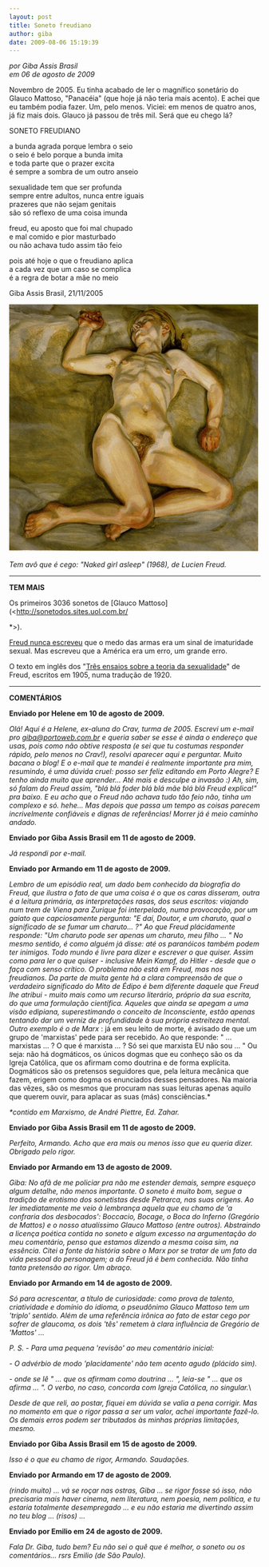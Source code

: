 ```yaml
---
layout: post
title: Soneto freudiano
author: giba
date: 2009-08-06 15:19:39
---
```

*por Giba Assis Brasil*\
*em 06 de agosto de 2009*

Novembro de 2005. Eu tinha acabado de ler o magnífico sonetário do Glauco Mattoso, "Panacéia" (que hoje já não teria mais acento). E achei que eu também podia fazer. Um, pelo menos. Viciei: em menos de quatro anos, já fiz mais dois. Glauco já passou de três mil. Será que eu chego lá?

SONETO FREUDIANO

a bunda agrada porque lembra o seio\
o seio é belo porque a bunda imita\
e toda parte que o prazer excita\
é sempre a sombra de um outro anseio

sexualidade tem que ser profunda\
sempre entre adultos, nunca entre iguais\
prazeres que não sejam genitais\
são só reflexo de uma coisa imunda

freud, eu aposto que foi mal chupado\
e mal comido e pior masturbado\
ou não achava tudo assim tão feio

pois até hoje o que o freudiano aplica\
a cada vez que um caso se complica\
é a regra de botar a mãe no meio

Giba Assis Brasil, 21/11/2005

![](/uploads/lfreud.jpg)

*Tem avô que é cego: "Naked girl asleep" (1968), de Lucien Freud.*

- - -

**TEM MAIS**

Os primeiros 3036 sonetos de [Glauco Mattoso](<http://sonetodos.sites.uol.com.br/

*>).

[Freud nunca escreveu](http://en.wikiquote.org/wiki/Sigmund_Freud) que o medo das armas era um sinal de imaturidade sexual. Mas escreveu que a América era um erro, um grande erro.

O texto em inglês dos "[Três ensaios sobre a teoria da sexualidade](http://www.psyplexus.com/tcts/)" de Freud, escritos em 1905, numa tradução de 1920.

- - -

**COMENTÁRIOS**

**Enviado por Helene em 10 de agosto de 2009.**

*Olá! Aqui é a Helene, ex-aluna do Crav, turma de 2005. Escrevi um e-mail pro giba@portoweb.com.br e queria saber se esse é ainda o endereço que usas, pois como não obtive resposta (e sei que tu costumas responder rápido, pelo menos no Crav!), resolvi aparecer aqui e perguntar. Muito bacana o blog! E o e-mail que te mandei é realmente importante pra mim, resumindo, é uma dúvida cruel: posso ser feliz editando em Porto Alegre? E tenho ainda muito que aprender... Até mais e desculpe a invasão :) Ah, sim, só falam do Freud assim, "blá blá foder blá blá mãe blá blá Freud explica!" pra baixo. E eu acho que o Freud não achava tudo tão feio não, tinha um complexo e só. hehe... Mas depois que passa um tempo as coisas parecem incrivelmente confiáveis e dignas de referências! Morrer já é meio caminho andado.*

**Enviado por Giba Assis Brasil em 11 de agosto de 2009.**

*Já respondi por e-mail.*

**Enviado por Armando em 11 de agosto de 2009.**

*Lembro de um episódio real, um dado bem conhecido da biografia do Freud, que ilustra o fato de que uma coisa é o que os caras disseram, outra é a leitura primária, as interpretações rasas, dos seus escritos: viajando num trem de Viena para Zurique foi interpelado, numa provocação, por um gaiato que capciosamente pergunta: "E daí, Doutor, e um charuto, qual o significado de se fumar um charuto... ?" Ao que Freud plácidamente responde: "Um charuto pode ser apenas um charuto, meu filho ... " No mesmo sentido, é como alguém já disse: até os paranóicos também podem ter inimigos. Todo mundo é livre para dizer e escrever o que quiser. Assim como para ler o que quiser - inclusive Mein Kampf, do Hitler - desde que o faça com senso crítico. O problema não está em Freud, mas nos freudianos. Da parte de muita gente há a clara compreensão de que o verdadeiro significado do Mito de Édipo é bem diferente daquele que Freud lhe atribui - muito mais como um recurso literário, próprio da sua escrita, do que uma formulação científica. Aqueles que ainda se apegam a uma visão edipiana, superestimando o conceito de Inconsciente, estão apenas tentando dar um verniz de profundidade à sua própria estreiteza mental. Outro exemplo é o de Marx* : já em seu leito de morte, é avisado de que um grupo de 'marxistas' pede para ser recebido. Ao que responde: " ... marxistas ... ? O que é marxista ... ? Só sei que marxista EU não sou ... " Ou seja: não há dogmáticos, os únicos dogmas que eu conheço são os da Igreja Católica, que os afirmam como doutrina e de forma explícita. Dogmáticos são os pretensos seguidores que, pela leitura mecânica que fazem, erigem como dogma os enunciados desses pensadores. Na maioria das vêzes, são os mesmos que procuram nas suas leituras apenas aquilo que querem ouvir, para aplacar as suas (más) consciências.*

*\*contido em Marxismo, de André Piettre, Ed. Zahar.*

**Enviado por Giba Assis Brasil em 11 de agosto de 2009.**

*Perfeito, Armando. Acho que era mais ou menos isso que eu queria dizer. Obrigado pelo rigor.*

**Enviado por Armando em 13 de agosto de 2009.**

*Giba: No afã de me policiar pra não me estender demais, sempre esqueço algum detalhe, não menos importante. O soneto é muito bom, segue a tradição de erotismo dos sonetistas desde Petrarca, nas suas origens. Ao ler imediatamente me veio à lembrança aquela que eu chamo de 'a confraria dos desbocados': Boccacio, Bocage, o Boca do Inferno (Gregório de Mattos) e o nosso atualíssimo Glauco Mattoso (entre outros). Abstraindo a licença poética contida no soneto e algum excesso na argumentação do meu comentário, penso que estamos dizendo a mesma coisa sim, na essência. Citei a fonte da história sobre o Marx por se tratar de um fato da vida pessoal do personagem; a do Freud já é bem conhecida. Não tinha tanta pretensão ao rigor. Um abraço.*

**Enviado por Armando em 14 de agosto de 2009.**

*Só para acrescentar, a título de curiosidade: como prova de talento, criatividade e domínio do idioma, o pseudônimo Glauco Mattoso tem um 'triplo' sentido. Além de uma referência irônica ao fato de estar cego por sofrer de glaucoma, os dois 'tês' remetem à clara influência de Gregório de 'Mattos' ...*

*P. S. - Para uma pequena 'revisão' ao meu comentário inicial:*

*\- O advérbio de modo 'placidamente' não tem acento agudo (plácido sim).*

*\- onde se lê " ... que os afirmam como doutrina ... ", leia-se " ... que os afirma ... ". O verbo, no caso, concorda com Igreja Católica, no singular.*\

*Desde de que reli, ao postar, fiquei em dúvida se valia a pena corrigir. Mas no momento em que o rigor passa a ser um valor, achei importante fazê-lo. Os demais erros podem ser tributados às minhas próprias limitações, mesmo.*

**Enviado por Giba Assis Brasil em 15 de agosto de 2009.**

*Isso é o que eu chamo de rigor, Armando. Saudações.*

**Enviado por Armando em 17 de agosto de 2009.**

*(rindo muito) ... vá se roçar nas ostras, Giba ... se rigor fosse só isso, não precisaria mais haver cinema, nem literatura, nem poesia, nem política, e tu estaria totalmente desempregado ... e eu não estaria me divertindo assim no teu blog ... (risos) ...*

**Enviado por Emilio em 24 de agosto de 2009.**

*Fala Dr. Giba, tudo bem? Eu não sei o quê que é melhor, o soneto ou os comentários... rsrs Emilio (de São Paulo).*